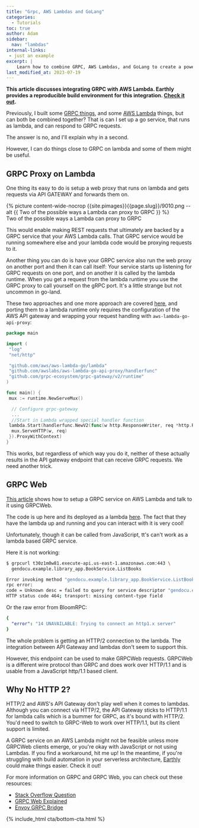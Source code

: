 ```yaml
---
title: "Grpc, AWS Lambdas and GoLang"
categories:
  - Tutorials
toc: true
author: Adam
sidebar:
  nav: "lambdas"
internal-links:
 - just an example
excerpt: |
    Learn how to combine GRPC, AWS Lambdas, and GoLang to create a powerful serverless architecture. Discover different approaches to proxying GRPC requests on Lambda and explore the limitations of running a GRPC service on an AWS Lambda.
last_modified_at: 2023-07-19
---
```

**This article discusses integrating GRPC with AWS Lambda. Earthly provides a reproducible build environment for this integration. [Check it out](/).**

<!-- vale HouseStyle.Link = NO -->

Previously, I built some [GRPC things](/blog/golang-grpc-example), and some [AWS Lambda](/blog/aws-lambda-golang) things, but can both be combined together? That is can I set up a go service, that runs as lambda, and can respond to GRPC requests.

The answer is no, and I'll explain why in a second.

However, I can do things close to GRPC on lambda and some of them might be useful.

## GRPC Proxy on Lambda

One thing its easy to do is setup a web proxy that runs on lambda and gets requests via API GATEWAY and forwards them on.

<div class="wide">
{% picture content-wide-nocrop {{site.pimages}}{{page.slug}}/9010.png --alt {{ Two of the possible ways a Lambda can proxy to GRPC }} %}
<figcaption>Two of the possible ways a Lambda can proxy to GRPC</figcaption>
</div>

This would enable making REST requests that ultimately are backed by a GRPC service that your AWS Lambda calls. That GRPC service would be running somewhere else and your lambda code would be proxying requests to it.

Another thing you can do is have your GRPC service also run the web proxy on another port and then it can call itself: Your service starts up listening for GRPC requests on one port, and on another it is called by the lambda runtime. When you get a request from the lambda runtime you use the GRPC proxy to call yourself on the gRPC port. It's a little strange but not uncommon in go-land.

These two approaches and one more approach are covered [here](/blog/golang-grpc-gateway), and porting them to a lambda runtime only requires the configuration of the AWS API gateway and wrapping your request handling with `aws-lambda-go-api-proxy`:

~~~{.go caption="main.go"}
package main

import (
 "log"
 "net/http"

 "github.com/aws/aws-lambda-go/lambda"
 "github.com/awslabs/aws-lambda-go-api-proxy/handlerfunc"
 "github.com/grpc-ecosystem/grpc-gateway/v2/runtime"
)

func main() {
 mux := runtime.NewServeMux()

  // Configure grpc-gateway
  ...
  //Start in Lambda wrapped special handler function 
 lambda.Start(handlerfunc.NewV2(func(w http.ResponseWriter, req *http.Request) {
  mux.ServeHTTP(w, req)
 }).ProxyWithContext)
}

~~~

This works, but regardless of which way you do it, neither of these actually results in the API gateway endpoint that can receive GRPC requests. We need another trick.

## GRPC Web

[This article](https://blog.gendocu.com/posts/grpc-web-on-aws/
) shows how to setup a GRPC service on AWS Lambda and talk to it using GRPCWeb.

The code is up here and its deployed as a lambda [here](https://t30z1m0w81.execute-api.us-east-1.amazonaws.com/). The fact that they have the lambda up and running and you can interact with it is very cool!

Unfortunately, though it can be called from JavaScript, tt's can't work as a lambda based GRPC service.

Here it is not working:

~~~{.bash caption=">_"}
$ grpcurl t30z1m0w81.execute-api.us-east-1.amazonaws.com:443 \
  gendocu.example.library_app.BookService.ListBooks

Error invoking method "gendocu.example.library_app.BookService.ListBooks": 
rpc error: 
code = Unknown desc = failed to query for service descriptor "gendocu.example.library_app.BookService":
HTTP status code 464; transport: missing content-type field
~~~

Or the raw error from BloomRPC:

~~~{.yaml caption="Output"}
{
  "error": "14 UNAVAILABLE: Trying to connect an http1.x server"
}
~~~

The whole problem is getting an HTTP/2 connection to the lambda. The integration between API Gateway and lambdas don't seem to support this.

However, this endpoint can be used to make GRPCWeb requests. GRPCWeb is a different wire protocol than GRPC and does work over HTTP/1.1 and is usable from a JavaScript http/1.1 based client.

## Why No HTTP 2?

HTTP/2 and AWS's API Gateway don't play well when it comes to lambdas. Although you can connect via HTTP/2, the API Gateway sticks to HTTP/1.1 for lambda calls which is a bummer for GRPC, as it's bound with HTTP/2. You'd need to switch to GRPC-Web to work over HTTP/1.1, but its client support is limited.

A GRPC service on an AWS Lambda might not be feasible unless more GRPCWeb clients emerge, or you're okay with JavaScript or not using Lambdas. If you find a workaround, hit me up! In the meantime, if you're struggling with build automation in your serverless architecture, [Earthly](https://www.earthly.dev/) could make things easier. Check it out!

For more information on GRPC and GRPC Web, you can check out these resources:

- [Stack Overflow Question](https://stackoverflow.com/questions/67281831/)
- [GRPC Web Explained](https://grpc.io/blog/state-of-grpc-web/)
- [Envoy GRPC Bridge](https://www.envoyproxy.io/docs/envoy/latest/configuration/http/http_filters/grpc_http1_bridge_filter)

{% include_html cta/bottom-cta.html %}
